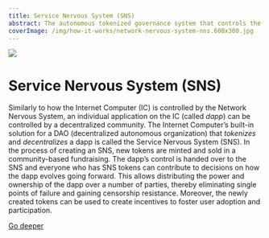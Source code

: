```yaml
---
title: Service Nervous System (SNS)
abstract: The autonomous tokenized governance system that controls the Internet Computer blockchain in a completely open, permissionless, and decentralized manner.
coverImage: /img/how-it-works/network-nervous-system-nns.600x300.jpg
---
```


![](/img/how-it-works/sns.600x300.png)

# Service Nervous System (SNS)

Similarly to how the Internet Computer (IC) is controlled by the Network Nervous System, an individual application on the IC (called *dapp*) can be controlled by a decentralized community. The Internet Computer’s built-in solution for a DAO (decentralized autonomous organization) that *tokenizes* and *decentralizes* a dapp is called the Service Nervous System (SNS). In the process of creating an SNS, new tokens are minted and sold in a community-based fundraising. The dapp’s control is handed over to the SNS and everyone who has SNS tokens can contribute to decisions on how the dapp evolves going forward. 
This allows distributing the power and ownership of the dapp over a number of parties, thereby eliminating single points of failure and gaining censorship resistance. Moreover, the newly created tokens can be used to create incentives to foster user adoption and participation.

[Go deeper](/sns/)
